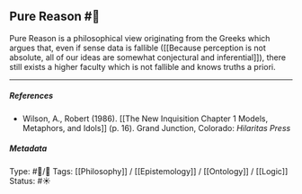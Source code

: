 ## Pure Reason #🧠 

Pure Reason is a philosophical view originating from the Greeks which argues that, even if sense data is fallible ([[Because perception is not absolute, all of our ideas are somewhat conjectural and inferential]]), there still exists a higher faculty which is not fallible and knows truths a priori.

___

##### References

- Wilson, A., Robert (1986). [[The New Inquisition Chapter 1 Models, Metaphors, and Idols]] (p. 16). Grand Junction, Colorado: _Hilaritas Press_

##### Metadata

Type: #🔵/🔵 
Tags: [[Philosophy]] / [[Epistemology]] / [[Ontology]] / [[Logic]] 
Status: #☀️ 
